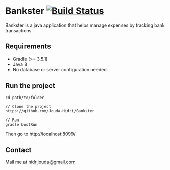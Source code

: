 # Bankster [![Build Status](https://travis-ci.org/Jouda-Hidri/Bankster.svg?branch=master)](https://travis-ci.org/Jouda-Hidri/Bankster)

Bankster is a java application that helps manage expenses by tracking bank transactions.

## Requirements
* Gradle (>= 3.5.1)
* Java 8
* No database or server configuration needed.

## Run the project

````
cd path/to/folder

// Clone the project
https://github.com/Jouda-Hidri/Bankster

// Run
gradle bootRun
````

Then go to http://localhost:8099/

## Contact
Mail me at hidrijouda@gmail.com
